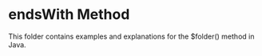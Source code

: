 # endsWith Method

This folder contains examples and explanations for the $folder() method in Java.
